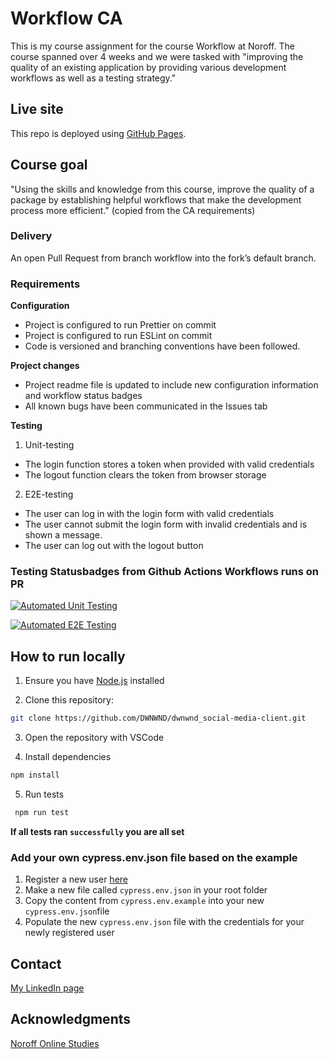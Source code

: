 # Workflow CA

This is my course assignment for the course Workflow at Noroff. The course spanned over 4 weeks and we were tasked with "improving the quality of an existing application by providing various development workflows as well as a testing strategy."

## Live site

This repo is deployed using [GitHub Pages](https://dwnwnd.github.io/dwnwnd_social-media-client/).

## Course goal

"Using the skills and knowledge from this course, improve the quality of a package by establishing helpful workflows that make the development process more efficient." (copied from the CA requirements)

### Delivery

An open Pull Request from branch workflow into the fork’s default branch.

### Requirements

**Configuration**

- Project is configured to run Prettier on commit
- Project is configured to run ESLint on commit
- Code is versioned and branching conventions have been followed.

**Project changes**

- Project readme file is updated to include new configuration information and workflow status badges
- All known bugs have been communicated in the Issues tab

**Testing**

1. Unit-testing

- The login function stores a token when provided with valid credentials
- The logout function clears the token from browser storage

2. E2E-testing

- The user can log in with the login form with valid credentials
- The user cannot submit the login form with invalid credentials and is shown a message.
- The user can log out with the logout button

### Testing Statusbadges from Github Actions Workflows runs on PR

[![Automated Unit Testing](https://github.com/DWNWND/dwnwnd_social-media-client/actions/workflows/unit-test.yml/badge.svg?branch=master)](https://github.com/DWNWND/dwnwnd_social-media-client/actions/workflows/unit-test.yml)

[![Automated E2E Testing](https://github.com/DWNWND/dwnwnd_social-media-client/actions/workflows/e2e-test.yml/badge.svg)](https://github.com/DWNWND/dwnwnd_social-media-client/actions/workflows/e2e-test.yml)

## How to run locally

1. Ensure you have [Node.js](https://nodejs.org/) installed

2. Clone this repository:

```bash
git clone https://github.com/DWNWND/dwnwnd_social-media-client.git
```

3. Open the repository with VSCode

4. Install dependencies

```bash
npm install
```

5. Run tests

```bash
 npm run test
```

**If all tests ran `successfully` you are all set**

### Add your own **cypress.env.json** file based on the example

1. Register a new user [here](https://dwnwnd.github.io/dwnwnd_social-media-client/)
2. Make a new file called `cypress.env.json` in your root folder
3. Copy the content from `cypress.env.example` into your new `cypress.env.json`file
4. Populate the new `cypress.env.json` file with the credentials for your newly registered user

## Contact

[My LinkedIn page](https://www.linkedin.com/in/thea-oland-b38175139/)

## Acknowledgments

[Noroff Online Studies](https://www.noroff.no)
